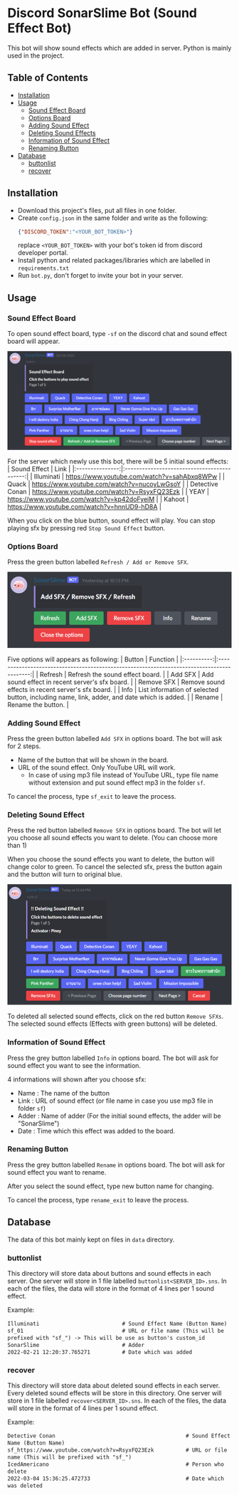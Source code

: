 # Discord SonarSlime Bot (Sound Effect Bot)
This bot will show sound effects which are added in server. Python is mainly used in the project.

## Table of Contents
- [Installation](#installation)
- [Usage](#usage)
    - [Sound Effect Board](#sfx-board)
    - [Options Board](#option-board)
    - [Adding Sound Effect](#adding-sfx)
    - [Deleting Sound Effects](#deleting-sfx)
    - [Information of Sound Effect](#info-sfx)
    - [Renaming Button](#rename-sfx)
- [Database](#database)
    - [buttonlist](#buttonlist)
    - [recover](#recover)

## Installation <a name="installation"></a>
- Download this project's files, put all files in one folder.
- Create `config.json` in the same folder and write as the following: 
    ```json
    {"DISCORD_TOKEN":"<YOUR_BOT_TOKEN>"}
    ```
    replace `<YOUR_BOT_TOKEN>` with your bot's token id from discord developer portal.
- Install python and related packages/libraries which are labelled in `requirements.txt`
- Run `bot.py`, don't forget to invite your bot in your server.

## Usage <a name="usage"></a>
### Sound Effect Board <a name="sfx-board"></a>
To open sound effect board, type `-sf` on the discord chat and sound effect board will appear.

![Sound Effect Board](https://github.com/creampiney/discord-sfx-sonarslime/blob/main/pic/sf-board.png)

For the server which newly use this bot, there will be 5 initial sound effects:
|   Sound Effect  |                     Link                    |
|:---------------:|:-------------------------------------------:|
| Illuminati      | https://www.youtube.com/watch?v=sahAbxq8WPw |
| Quack           | https://www.youtube.com/watch?v=nucoyLwGsoY |
| Detective Conan | https://www.youtube.com/watch?v=RsyxFQ23Ezk |
| YEAY            | https://www.youtube.com/watch?v=kp42doFyeiM |
| Kahoot          | https://www.youtube.com/watch?v=hnnUD9-hD8A |

When you click on the blue button, sound effect will play. You can stop playing sfx by pressing red `Stop Sound Effect` button.

### Options Board <a name="option-board"></a>
Press the green button labelled `Refresh / Add or Remove SFX`.

![Options Board](https://github.com/creampiney/discord-sfx-sonarslime/blob/main/pic/options-board.png)

Five options will appears as following:
|   Button   |                                          Function                                          |
|:----------:|:------------------------------------------------------------------------------------------:|
| Refresh    | Refresh the sound effect board.                                                            |
| Add SFX    | Add sound effect in recent server's sfx board.                                             |
| Remove SFX | Remove sound effects in recent server's sfx board.                                         |
| Info       | List information of selected button, including name, link, adder, and date which is added. |
| Rename     | Rename the button.                                                                         |

### Adding Sound Effect <a name="adding-sfx"></a>
Press the green button labelled `Add SFX` in options board. The bot will ask for 2 steps.
- Name of the button that will be shown in the board.
- URL of the sound effect. Only YouTube URL will work.
    - In case of using mp3 file instead of YouTube URL, type file name without extension and put sound effect mp3 in the folder `sf`.

To cancel the process, type `sf_exit` to leave the process.

### Deleting Sound Effect <a name="deleting-sfx"></a>
Press the red button labelled `Remove SFX` in options board. The bot will let you choose all sound effects you want to delete. (You can choose more than 1)

When you choose the sound effects you want to delete, the button will change color to green. To cancel the selected sfx, press the button again and the button will turn to original blue.

![Deleting SFXs](https://github.com/creampiney/discord-sfx-sonarslime/blob/main/pic/deleting-sfx.png)

To deleted all selected sound effects, click on the red button `Remove SFXs`. The selected sound effects (Effects with green buttons) will be deleted.

### Information of Sound Effect <a name="info-sfx"></a>
Press the grey button labelled `Info` in options board. The bot will ask for sound effect you want to see the information.

4 informations will shown after you choose sfx:
- Name : The name of the button
- Link : URL of sound effect (or file name in case you use mp3 file in folder `sf`)
- Adder : Name of adder (For the initial sound effects, the adder will be "SonarSlime")
- Date : Time which this effect was added to the board.

### Renaming Button <a name="rename-sfx"></a>
Press the grey button labelled `Rename` in options board. The bot will ask for sound effect you want to rename.

After you select the sound effect, type new button name for changing.

To cancel the process, type `rename_exit` to leave the process.

## Database <a name="database"></a>
The data of this bot mainly kept on files in `data` directory.

### buttonlist <a name="buttonlist"></a>
This directory will store data about buttons and sound effects in each server. One server will store in 1 file labelled `buttonlist<SERVER_ID>.sns`. In each of the files, the data will store in the format of 4 lines per 1 sound effect.

Example:
```
Illuminati                          # Sound Effect Name (Button Name)
sf_01                               # URL or file name (This will be prefixed with "sf_") -> This will be use as button's custom_id
SonarSlime                          # Adder
2022-02-21 12:20:37.765271          # Date which was added
```

### recover <a name="recover"></a>
This directory will store data about deleted sound effects in each server. Every deleted sound effects will be store in this directory. One server will store in 1 file labelled `recover<SERVER_ID>.sns`. In each of the files, the data will store in the format of 4 lines per 1 sound effect.

Example:
```
Detective Conan                                         # Sound Effect Name (Button Name)
sf_https://www.youtube.com/watch?v=RsyxFQ23Ezk          # URL or file name (This will be prefixed with "sf_")
IcedAmericano                                           # Person who delete
2022-03-04 15:36:25.472733                              # Date which was deleted
```
